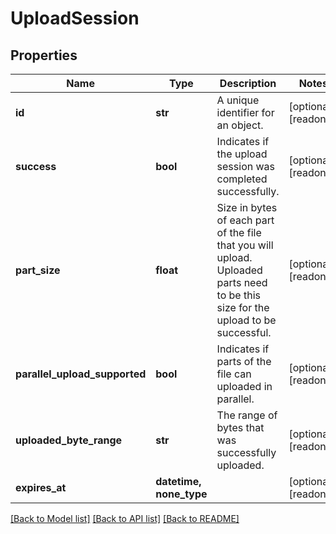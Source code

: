 # UploadSession


## Properties
Name | Type | Description | Notes
------------ | ------------- | ------------- | -------------
**id** | **str** | A unique identifier for an object. | [optional] [readonly] 
**success** | **bool** | Indicates if the upload session was completed successfully. | [optional] [readonly] 
**part_size** | **float** | Size in bytes of each part of the file that you will upload. Uploaded parts need to be this size for the upload to be successful. | [optional] [readonly] 
**parallel_upload_supported** | **bool** | Indicates if parts of the file can uploaded in parallel. | [optional] [readonly] 
**uploaded_byte_range** | **str** | The range of bytes that was successfully uploaded. | [optional] [readonly] 
**expires_at** | **datetime, none_type** |  | [optional] [readonly] 

[[Back to Model list]](../../README.md#documentation-for-models) [[Back to API list]](../../README.md#documentation-for-api-endpoints) [[Back to README]](../../README.md)



